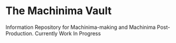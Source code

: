 # The Machinima Vault
 Information Repository for Machinima-making and Machinima Post-Production.
 Currently Work In Progress
